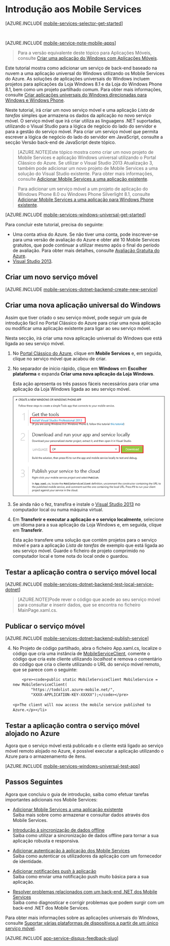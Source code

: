 <properties
    pageTitle="Introdução aos Mobile Services para aplicações universais do Windows | Microsoft Azure"
    description="Siga este tutorial para começar a utilizar os Mobile Services do Azure para o desenvolvimento de aplicações universais do Windows em C#."
    services="mobile-services"
    documentationCenter="windows"
    authors="ggailey777"
    manager="erikre"
    editor=""/>

<tags
    ms.service="mobile-services"
    ms.workload="mobile"
    ms.tgt_pltfrm="mobile-windows"
    ms.devlang="dotnet"
    ms.topic="hero-article"
    ms.date="05/11/2016"
    ms.author="glenga"/>


# <a name="getting-started"> </a>Introdução aos Mobile Services

[AZURE.INCLUDE [mobile-services-selector-get-started](../../includes/mobile-services-selector-get-started.md)]

&nbsp;

[AZURE.INCLUDE [mobile-service-note-mobile-apps](../../includes/mobile-services-note-mobile-apps.md)]
> Para a versão equivalente deste tópico para Aplicações Móveis, consulte [Criar uma aplicação do Windows com Aplicações Móveis](../app-service-mobile/app-service-mobile-windows-store-dotnet-get-started.md).

Este tutorial mostra como adicionar um serviço de back-end baseado na nuvem a uma aplicação universal do Windows utilizando os Mobile Services do Azure. As soluções de aplicações universais do Windows incluem projetos para aplicações da Loja Windows 8.1 e da Loja do Windows Phone 8.1, bem como um projeto partilhado comum. Para obter mais informações, consulte [Criar aplicações universais do Windows direcionadas para Windows e Windows Phone](http://msdn.microsoft.com/library/windows/apps/xaml/dn609832.aspx).

Neste tutorial, irá criar um novo serviço móvel e uma aplicação *Lista de tarefas* simples que armazena os dados da aplicação no novo serviço móvel. O serviço móvel que irá criar utiliza as linguagens .NET suportadas, utilizando o Visual Studio para a lógica de negócio do lado do servidor e para a gestão do serviço móvel. Para criar um serviço móvel que permita escrever a lógica de negócio do lado do servidor em JavaScript, consulte a secção Versão back-end de JavaScript deste tópico.

>[AZURE.NOTE]Este tópico mostra como criar um novo projeto de Mobile Services e aplicação Windows universal utilizando o Portal Clássico do Azure. Se utilizar o Visual Studio 2013 Atualização 3, também pode adicionar um novo projeto de Mobile Services a uma solução do Visual Studio existente. Para obter mais informações, consulte [Adicionar Mobile Services a uma aplicação existente](mobile-services-dotnet-backend-windows-universal-dotnet-get-started-data.md).

>Para adicionar um serviço móvel a um projeto de aplicação do Windows Phone 8.0 ou Windows Phone Silverlight 8.1, consulte [Adicionar Mobile Services a uma aplicação para Windows Phone existente](mobile-services-windows-phone-get-started-data.md).

[AZURE.INCLUDE [mobile-services-windows-universal-get-started](../../includes/mobile-services-windows-universal-get-started.md)]

Para concluir este tutorial, precisa do seguinte:

* Uma conta ativa do Azure. Se não tiver uma conta, pode inscrever-se para uma versão de avaliação do Azure e obter até 10 Mobile Services gratuitos, que pode continuar a utilizar mesmo após o final do período de avaliação. Para obter mais detalhes, consulte [Avaliação Gratuita do Azure](https://azure.microsoft.com/pricing/free-trial/?WT.mc_id=A0E0E5C02&amp;returnurl=http%3A%2F%2Fazure.microsoft.com%2Fen-us%2Fdocumentation%2Farticles%2Fmobile-services-dotnet-backend-windows-store-dotnet-get-started%2F).
* [Visual Studio 2013].

## Criar um novo serviço móvel

[AZURE.INCLUDE [mobile-services-dotnet-backend-create-new-service](../../includes/mobile-services-dotnet-backend-create-new-service.md)]

## Criar uma nova aplicação universal do Windows

Assim que tiver criado o seu serviço móvel, pode seguir um guia de introdução fácil no Portal Clássico do Azure para criar uma nova aplicação ou modificar uma aplicação existente para ligar ao seu serviço móvel.

Nesta secção, irá criar uma nova aplicação universal do Windows que está ligada ao seu serviço móvel.

1. No [Portal Clássico do Azure], clique em **Mobile Services** e, em seguida, clique no serviço móvel que acabou de criar.

2. No separador de início rápido, clique em **Windows** em **Escolher plataforma** e expanda **Criar uma nova aplicação da Loja Windows**.

    Esta ação apresenta os três passos fáceis necessários para criar uma aplicação da Loja Windows ligada ao seu serviço móvel.

    ![Passos de início rápido dos Mobile Services](./media/mobile-services-dotnet-backend-windows-store-dotnet-get-started/mobile-quickstart-steps.png)

3. Se ainda não o fez, transfira e instale o [Visual Studio 2013] no computador local ou numa máquina virtual.

4. Em **Transferir e executar a aplicação e o serviço localmente**, selecione um idioma para a sua aplicação da Loja Windows e, em seguida, clique em **Transferir**.

    Esta ação transfere uma solução que contém projetos para o serviço móvel e para a aplicação _Lista de tarefas_ de exemplo que está ligada ao seu serviço móvel. Guarde o ficheiro de projeto comprimido no computador local e tome nota do local onde o guardou.

## Testar a aplicação contra o serviço móvel local

[AZURE.INCLUDE [mobile-services-dotnet-backend-test-local-service-dotnet](../../includes/mobile-services-dotnet-backend-test-local-service-dotnet.md)]

>[AZURE.NOTE]Pode rever o código que acede ao seu serviço móvel para consultar e inserir dados, que se encontra no ficheiro MainPage.xaml.cs.


## Publicar o serviço móvel

[AZURE.INCLUDE [mobile-services-dotnet-backend-publish-service](../../includes/mobile-services-dotnet-backend-publish-service.md)]


<ol start="4">
<li><p>No Projeto de código partilhado, abra o ficheiro App.xaml.cs, localize o código que cria uma instância de <a href="http://msdn.microsoft.com/library/Windowsazure/microsoft.windowsazure.mobileservices.mobileserviceclient.aspx" target="_blank">MobileServiceClient</a>, comente o código que cria este cliente utilizando <em>localhost</em> e remova o comentário do código que cria o cliente utilizando o URL do serviço móvel remoto, que se parece com o seguinte:</p>

        <pre><code>public static MobileServiceClient MobileService = new MobileServiceClient(
            "https://todolist.azure-mobile.net/",
            "XXXX-APPLICATION-KEY-XXXXX");</code></pre>

    <p>The client will now access the mobile service published to Azure.</p></li>
</ol>

## Testar a aplicação contra o serviço móvel alojado no Azure

Agora que o serviço móvel está publicado e o cliente está ligado ao serviço móvel remoto alojado no Azure, é possível executar a aplicação utilizando o Azure para o armazenamento de itens.

[AZURE.INCLUDE [mobile-services-windows-universal-test-app](../../includes/mobile-services-windows-universal-test-app.md)]


## Passos Seguintes
Agora que concluiu o guia de introdução, saiba como efetuar tarefas importantes adicionais nos Mobile Services:

* [Adicionar Mobile Services a uma aplicação existente][Introdução aos dados]
  <br/>Saiba mais sobre como armazenar e consultar dados através dos Mobile Services.

* [Introdução à sincronização de dados offline]
  <br/>Saiba como utilizar a sincronização de dados offline para tornar a sua aplicação robusta e responsiva.

* [Adicionar autenticação à aplicação dos Mobile Services ][Introdução à autenticação]
  <br/>Saiba como autenticar os utilizadores da aplicação com um fornecedor de identidade.

* [Adicionar notificações push à aplicação][Introdução às notificações push]
  <br/>Saiba como enviar uma notificação push muito básica para a sua aplicação.

* [Resolver problemas relacionados com um back-end .NET dos Mobile Services]
  <br/> Saiba como diagnosticar e corrigir problemas que podem surgir com um back-end .NET dos Mobile Services.

Para obter mais informações sobre as aplicações universais do Windows, consulte [Suportar várias plataformas de dispositivos a partir de um único serviço móvel](mobile-services-how-to-use-multiple-clients-single-service.md#shared-vs).

[AZURE.INCLUDE [app-service-disqus-feedback-slug](../../includes/app-service-disqus-feedback-slug.md)]

<!-- Anchors. -->

<!-- Images. -->



<!-- URLs. -->
[Visual Studio 2013]: https://go.microsoft.com/fwLink/p/?LinkID=257546
[Introdução aos dados]: mobile-services-dotnet-backend-windows-universal-dotnet-get-started-data.md
[Introdução à sincronização de dados offline]: mobile-services-windows-store-dotnet-get-started-offline-data.md
[Introdução à autenticação]: mobile-services-dotnet-backend-windows-universal-dotnet-get-started-users.md
[Introdução às notificações push]: mobile-services-dotnet-backend-windows-universal-dotnet-get-started-push.md
[Visual Studio Professional 2013]: https://go.microsoft.com/fwLink/p/?LinkID=257546
[SDK dos Mobile Services]: http://go.microsoft.com/fwlink/?LinkId=257545
[JavaScript e HTML]: mobile-services-win8-javascript/
[Portal Clássico do Azure]: https://manage.windowsazure.com/
[Resolver problemas relacionados com um back-end .NET dos Mobile Services]: mobile-services-dotnet-backend-how-to-troubleshoot.md



<!--HONumber=Jun16_HO2-->


